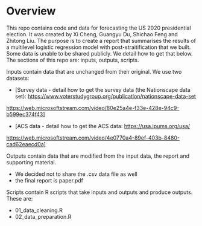 # Overview

This repo contains code and data for forecasting the US 2020 presidential election. It was created by Xi Cheng, Guangyu Du, Shichao Feng and Zhitong Liu. The purpose is to create a report that summarises the results of a multilevel logistic regression model with post-straitification that we built. Some data is unable to be shared publicly. We detail how to get that below. The sections of this repo are: inputs, outputs, scripts.

Inputs contain data that are unchanged from their original. We use two datasets: 

- [Survey data - detail how to get the survey data (the Nationscape data set): https://www.voterstudygroup.org/publication/nationscape-data-set

https://web.microsoftstream.com/video/80e25a4e-f33e-428e-94c9-b599ec374f43]
- [ACS data - detail how to get the ACS data: 
https://usa.ipums.org/usa/

https://web.microsoftstream.com/video/4e0770a4-89ef-403b-8480-cad62eaecd0a]

Outputs contain data that are modified from the input data, the report and supporting material.

- We decided not to share the .csv data file as well
- the final report is paper.pdf

Scripts contain R scripts that take inputs and outputs and produce outputs. These are:

- 01_data_cleaning.R
- 02_data_preparation.R




